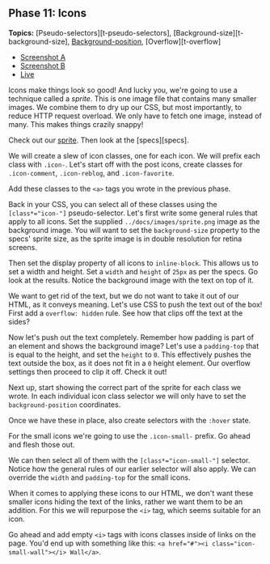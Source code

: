 ## Phase 11: Icons

**Topics:** [Pseudo-selectors][t-pseudo-selectors],
[Background-size][t-background-size],
[Background-position][t-background-position], [Overflow][t-overflow]

- [Screenshot A][ss-11-a]
- [Screenshot B][ss-11-b]
- [Live][live-11]

Icons make things look so good! And lucky you, we're going to use a
technique called a *sprite*. This is one image file that contains many
smaller images. We combine them to dry up our CSS, but most importantly,
to reduce HTTP request overload. We only have to fetch one image,
instead of many. This makes things crazily snappy!

Check out our [sprite][sprite]. Then look at the [specs][specs].

We will create a slew of icon classes, one for each icon. We will prefix
each class with `.icon-`. Let's start off with the post icons, create
classes for `.icon-comment`, `.icon-reblog`, and `.icon-favorite`.

Add these classes to the `<a>` tags you wrote in the previous phase.

Back in your CSS, you can select all of these classes using the
`[class*="icon-"]` pseudo-selector. Let's first write some general rules
that apply to all icons. Set the supplied `../docs/images/sprite.png`
image as the background image. You will want to set the
`background-size` property to the specs' sprite size, as the sprite
image is in double resolution for retina screens.

Then set the display property of all icons to `inline-block`. This
allows us to set a width and height. Set a `width` and `height` of
`25px` as per the specs. Go look at the results. Notice the background
image with the text on top of it.

We want to get rid of the text, but we do not want to take it out of our
HTML, as it conveys meaning. Let's use CSS to push the text out of the
box! First add a `overflow: hidden` rule. See how that clips off the
text at the sides?

Now let's push out the text completely. Remember how padding is part of
an element and shows the background image? Let's use a `padding-top`
that is equal to the height, and set the `height` to `0`. This
effectively pushes the text outside the box, as it does not fit in a `0`
height element. Our overflow settings then proceed to clip it off. Check
it out!

Next up, start showing the correct part of the sprite for each class we
wrote. In each individual icon class selector we will only have to set
the `background-position` coordinates.

Once we have these in place, also create selectors with the `:hover`
state.

For the small icons we're going to use the `.icon-small-` prefix. Go
ahead and flesh those out.

We can then select all of them with the `[class*="icon-small-"]`
selector. Notice how the general rules of our earlier selector will also
apply. We can override the `width` and `padding-top` for the small
icons.

When it comes to applying these icons to our HTML, we don't want these
smaller icons hiding the text of the links, rather we want them to be an
addition. For this we will repurpose the `<i>` tag, which seems suitable
for an icon.

Go ahead and add empty `<i>` tags with icons classes inside of links on
the page. You'd end up with something like this:
`<a href="#"><i class="icon-small-wall"></i> Wall</a>`.

[ss-11-a]: ../docs/screenshots/11-icons-a.png
[ss-11-b]: ../docs/screenshots/11-icons-b.png
[live-11]: http://appacademy.github.io/css-friends/solution/11-icons.html

[sprite]: ../docs/images/sprite.png
[t-background-position]: https://developer.mozilla.org/en-US/docs/Web/CSS/background-position
